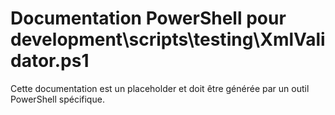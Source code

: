 # Documentation PowerShell pour development\scripts\testing\XmlValidator.ps1

Cette documentation est un placeholder et doit être générée par un outil PowerShell spécifique.
